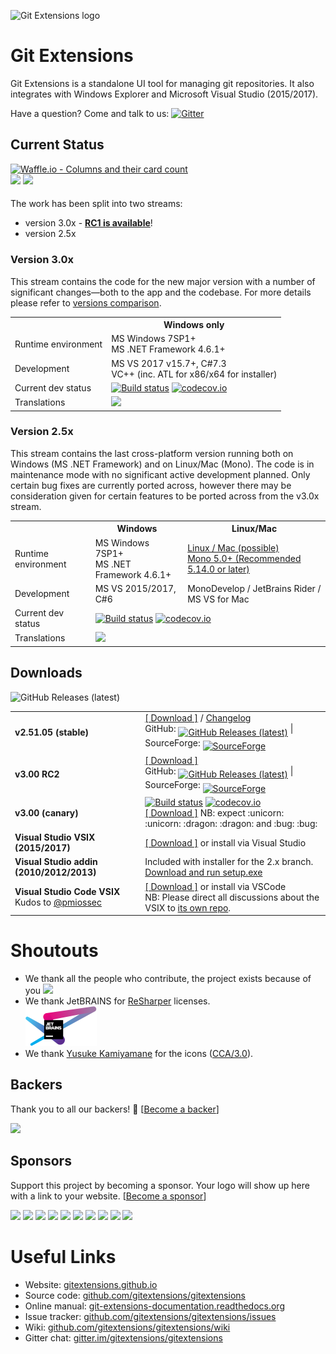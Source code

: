 ![Git Extensions logo](https://cdn.rawgit.com/gitextensions/gitextensions/master/Logo/git-extensions-logo.svg)

# Git Extensions

Git Extensions is a standalone UI tool for managing git repositories.
It also integrates with Windows Explorer and Microsoft Visual Studio (2015/2017).

Have a question? Come and talk to us: [![Gitter](https://badges.gitter.im/Join%20Chat.svg)](https://gitter.im/gitextensions/gitextensions?utm_source=badge&utm_medium=badge&utm_campaign=pr-badge&utm_content=badge)

## Current Status

[![Waffle.io - Columns and their card count](https://badge.waffle.io/gitextensions/gitextensions.svg?columns=all)](https://waffle.io/gitextensions/gitextensions)<br />
<a href="https://github.com/gitextensions/gitextensions/releases/latest" rel="nofollow" style="vertical-align: -webkit-baseline-middle;"><a href="#backers" alt="sponsors on Open Collective"><img src="https://opencollective.com/gitextensions/backers/badge.svg" /></a> <a href="#sponsors" alt="Sponsors on Open Collective"><img src="https://opencollective.com/gitextensions/sponsors/badge.svg" /></a> 

The work has been split into two streams:
 * version 3.0x - **[RC1 is available](https://github.com/gitextensions/gitextensions/releases/tag/v3.00.00-rc1)**!
 * version 2.5x

### Version 3.0x

This stream contains the code for the new major version with a number of significant changes&mdash;both to the app and the codebase.
For more details please refer to [versions comparison](https://github.com/gitextensions/gitextensions/wiki/Compare-versions).

<table>
  <tr>
    <th>&nbsp;</th>
    <th>Windows only</th>
  </tr>
  <tr>
    <td>Runtime environment</td>
    <td>MS Windows 7SP1+ <br/>MS .NET Framework 4.6.1+</td>
  </tr>
  <tr>
    <td>Development</td>
    <td>MS VS 2017 v15.7+, C#7.3<br/>
        VC++ (inc. ATL for x86/x64 for installer)
    </td>
  </tr>
  <tr>
    <td>Current dev status</td>
    <td><a href="https://ci.appveyor.com/project/gitextensions/gitextensions/branch/master"><img alt="Build status" src="https://ci.appveyor.com/api/projects/status/yo5kw7sl6da8danr/branch/master?svg=true" style="max-width:100%;"></a> <a href="https://codecov.io/gh/gitextensions/gitextensions"><img alt="codecov.io" src="https://codecov.io/gh/gitextensions/gitextensions/branch/master/graph/badge.svg" style="max-width:100%;"></a></td>
  </tr>
  <tr>
    <td>Translations</td>
    <td><a target="_blank" style="text-decoration:none; color:black; font-size:66%" href="https://www.transifex.com/projects/p/git-extensions"
title="See more information on Transifex.com"><img src="https://ds0k0en9abmn1.cloudfront.net/static/charts/images/tx-logo-micro.646b0065fce6.png" ></a></td>
  </tr>
</table>


### Version 2.5x

This stream contains the last cross-platform version running both on Windows (MS .NET Framework) and on Linux/Mac (Mono).
The code is in maintenance mode with no significant active development planned. Only certain bug fixes are currently ported across, however there may be consideration given for certain features to be ported across from the v3.0x stream.

<table>
  <tr>
    <th>&nbsp;</th>
    <th>Windows</th>
    <th>Linux/Mac</th>
  </tr>
  <tr>
    <td>Runtime environment</td>
    <td>MS Windows 7SP1+ <br/>MS .NET Framework 4.6.1+</td>
    <td><a href="https://github.com/gitextensions/gitextensions/wiki/How-To:-run-Git-Extensions-on-Linux">Linux / Mac (possible)</a><br /><a href="http://www.mono-project.com/download/">Mono 5.0+ (Recommended 5.14.0 or later)</a></td>
  </tr>
  <tr>
    <td>Development</td>
    <td>MS VS 2015/2017, C#6</td>
    <td>MonoDevelop / JetBrains Rider / MS VS for Mac</td>
  </tr>
  <tr>
    <td>Current dev status</td>
    <td colspan=2><a href="https://ci.appveyor.com/project/gitextensions/gitextensions/branch/release/2.51"><img alt="Build status" src="https://ci.appveyor.com/api/projects/status/yo5kw7sl6da8danr/branch/release/2.51?svg=true" style="max-width:100%;"></a> <a href="https://codecov.io/gh/gitextensions/gitextensions"><img alt="codecov.io" src="https://codecov.io/gh/gitextensions/gitextensions/branch/release/2.51/graph/badge.svg" style="max-width:100%;"></a></td>
  </tr>
  <tr>
    <td>Translations</td>
    <td colspan=2><a target="_blank" style="text-decoration:none; color:black; font-size:66%" href="https://www.transifex.com/projects/p/git-extensions"
title="See more information on Transifex.com"><img src="https://ds0k0en9abmn1.cloudfront.net/static/charts/images/tx-logo-micro.646b0065fce6.png" ></a></td>
  </tr>
</table>


## Downloads 
<img src="https://img.shields.io/github/downloads/gitextensions/gitextensions/total.svg?maxAge=86400" alt="GitHub Releases (latest)"></a> 

<table>
  <tr>
    <td><strong>v2.51.05 (stable)</strong></td>
    <td colspan=2><a href="https://github.com/gitextensions/gitextensions/releases/tag/v2.51.05">[ Download ]</a> / <a href="https://github.com/gitextensions/gitextensions/blob/release/2.51/GitUI/Resources/ChangeLog.md#version-25105-2-september-2018">Changelog</a><br />
        GitHub: <a href="https://github.com/gitextensions/gitextensions/releases/latest" rel="nofollow" style="vertical-align: -webkit-baseline-middle;"><img src="https://img.shields.io/github/downloads/gitextensions/gitextensions/latest/total.svg?maxAge=86400" alt="GitHub Releases (latest)"></a> | SourceForge: <a href="https://sourceforge.net/projects/gitextensions/" rel="nofollow" style="vertical-align: -webkit-baseline-middle;"><img src="https://img.shields.io/sourceforge/dm/gitextensions.svg" alt="SourceForge"></a></td>
  </tr>
  <tr>
    <td><strong>v3.00 RC2</strong></td>
    <td colspan=2><a href="https://github.com/gitextensions/gitextensions/releases/tag/v3.00.00-rc2">[ Download ]</a><br />
        GitHub: <a href="https://github.com/gitextensions/gitextensions/releases/tag/v3.00.00-rc2" rel="nofollow" style="vertical-align: -webkit-baseline-middle;"><img src="https://img.shields.io/github/downloads/gitextensions/gitextensions/v3.00.00-rc2/total.svg?maxAge=86400" alt="GitHub Releases (latest)"></a> | SourceForge: <a href="https://sourceforge.net/projects/gitextensions/" rel="nofollow" style="vertical-align: -webkit-baseline-middle;"><img src="https://img.shields.io/sourceforge/dm/gitextensions.svg" alt="SourceForge"></a></td>
  </tr>
  <tr>
    <td><strong>v3.00 (canary)</strong></td>
    <td><a href="https://ci.appveyor.com/project/gitextensions/gitextensions/branch/master"><img alt="Build status" src="https://ci.appveyor.com/api/projects/status/yo5kw7sl6da8danr/branch/master?svg=true" style="max-width:100%;"></a> <a href="https://codecov.io/gh/gitextensions/gitextensions"><img alt="codecov.io" src="https://codecov.io/gh/gitextensions/gitextensions/branch/master/graph/badge.svg" style="max-width:100%;"></a>
    <br /><a href="https://ci.appveyor.com/project/gitextensions/gitextensions/branch/master/artifacts">[ Download ]</a> NB: expect :unicorn: :unicorn: :dragon: :dragon: and :bug: :bug:</td>
  </tr>
  <tr>
    <td><strong>Visual Studio VSIX (2015/2017)</strong></td>
    <td><a href="https://marketplace.visualstudio.com/items?itemName=HenkWesthuis.GitExtensions">[ Download ]</a> or install via Visual Studio</td>
  </tr>
  <tr>
    <td><strong>Visual Studio addin (2010/2012/2013)</strong></td>
    <td>Included with installer for the 2.x branch. <a href="https://github.com/gitextensions/gitextensions/releases/latest">Download and run setup.exe</a></td>
  </tr>
  <tr>
    <td><strong>Visual Studio Code VSIX</strong><br />Kudos to <a href="/pmiossec" class="author text-inherit">@pmiossec</a></td>
    <td><a href="https://marketplace.visualstudio.com/items?itemName=pmiossec.vscode-gitextensions">[ Download ]</a> or install via VSCode<br />
      NB: Please direct all discussions about the VSIX to <a href="https://github.com/pmiossec/vscode-gitextensions">its own repo</a>.</td>
  </tr>
</table>


# Shoutouts

* We thank all the people who contribute, the project exists because of you
<a href="https://github.com/gitextensions/gitextensions/contributors"><img src="https://opencollective.com/gitextensions/contributors.svg?width=890&button=false" /></a>
* We thank JetBRAINS for [ReSharper](https://www.jetbrains.com/resharper/) licenses.<br /><a href="https://www.jetbrains.com/?from=gitextensions" target="_blank"><img src="./GitUI/Resources/Icons/originals/jetbrains-variant-4.png"></a>
* We thank [Yusuke Kamiyamane](http://p.yusukekamiyamane.com/) for the icons ([CCA/3.0](http://creativecommons.org/licenses/by/3.0/)).


## Backers

Thank you to all our backers! 🙏 [[Become a backer](https://opencollective.com/gitextensions#backer)]

<a href="https://opencollective.com/gitextensions#backers" target="_blank"><img src="https://opencollective.com/gitextensions/backers.svg?width=890"></a>


## Sponsors

Support this project by becoming a sponsor. Your logo will show up here with a link to your website. [[Become a sponsor](https://opencollective.com/gitextensions#sponsor)]

<a href="https://opencollective.com/gitextensions/sponsor/0/website" target="_blank"><img src="https://opencollective.com/gitextensions/sponsor/0/avatar.svg"></a>
<a href="https://opencollective.com/gitextensions/sponsor/1/website" target="_blank"><img src="https://opencollective.com/gitextensions/sponsor/1/avatar.svg"></a>
<a href="https://opencollective.com/gitextensions/sponsor/2/website" target="_blank"><img src="https://opencollective.com/gitextensions/sponsor/2/avatar.svg"></a>
<a href="https://opencollective.com/gitextensions/sponsor/3/website" target="_blank"><img src="https://opencollective.com/gitextensions/sponsor/3/avatar.svg"></a>
<a href="https://opencollective.com/gitextensions/sponsor/4/website" target="_blank"><img src="https://opencollective.com/gitextensions/sponsor/4/avatar.svg"></a>
<a href="https://opencollective.com/gitextensions/sponsor/5/website" target="_blank"><img src="https://opencollective.com/gitextensions/sponsor/5/avatar.svg"></a>
<a href="https://opencollective.com/gitextensions/sponsor/6/website" target="_blank"><img src="https://opencollective.com/gitextensions/sponsor/6/avatar.svg"></a>
<a href="https://opencollective.com/gitextensions/sponsor/7/website" target="_blank"><img src="https://opencollective.com/gitextensions/sponsor/7/avatar.svg"></a>
<a href="https://opencollective.com/gitextensions/sponsor/8/website" target="_blank"><img src="https://opencollective.com/gitextensions/sponsor/8/avatar.svg"></a>
<a href="https://opencollective.com/gitextensions/sponsor/9/website" target="_blank"><img src="https://opencollective.com/gitextensions/sponsor/9/avatar.svg"></a>


# Useful Links

* Website: [gitextensions.github.io](https://gitextensions.github.io/)
* Source code: [github.com/gitextensions/gitextensions](https://github.com/gitextensions/gitextensions)
* Online manual: [git-extensions-documentation.readthedocs.org](https://git-extensions-documentation.readthedocs.org/en/latest/)
* Issue tracker: [github.com/gitextensions/gitextensions/issues](https://github.com/gitextensions/gitextensions/issues)
* Wiki: [github.com/gitextensions/gitextensions/wiki](https://github.com/gitextensions/gitextensions/wiki)
* Gitter chat: [gitter.im/gitextensions/gitextensions](https://gitter.im/gitextensions/gitextensions?utm_source=badge&utm_medium=badge&utm_campaign=pr-badge&utm_content=badge)
